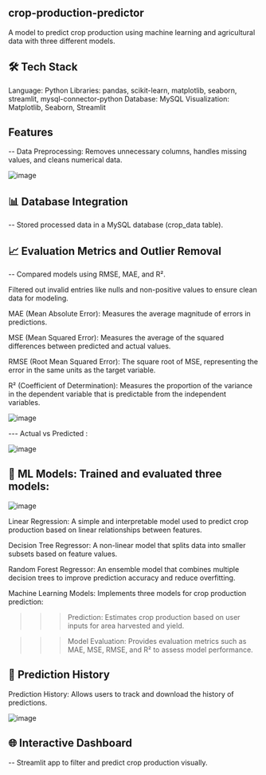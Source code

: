 ## crop-production-predictor
A model to predict crop production using machine learning and agricultural data with three different models.

## 🛠️ Tech Stack
Language: Python
Libraries: pandas, scikit-learn, matplotlib, seaborn, streamlit, mysql-connector-python
Database: MySQL
Visualization: Matplotlib, Seaborn, Streamlit

## Features
-- Data Preprocessing: Removes unnecessary columns, handles missing values, and cleans numerical data.

 ![image](https://github.com/user-attachments/assets/77c43522-ea76-4118-baf6-4096f0b53f63)

## 📊 Database Integration

-- Stored processed data in a MySQL database (crop_data table).

## 📈 Evaluation Metrics and Outlier Removal 

-- Compared models using RMSE, MAE, and R².

Filtered out invalid entries like nulls and non-positive values to ensure clean data for modeling.

MAE (Mean Absolute Error): Measures the average magnitude of errors in predictions.

MSE (Mean Squared Error): Measures the average of the squared differences between predicted and actual values.

RMSE (Root Mean Squared Error): The square root of MSE, representing the error in the same units as the target variable.

R² (Coefficient of Determination): Measures the proportion of the variance in the dependent variable that is predictable from the independent variables.

![image](https://github.com/user-attachments/assets/d9e176f0-2fd3-44b7-8e84-44bbf548529d)

--- Actual vs Predicted :

![image](https://github.com/user-attachments/assets/4d02d15b-0a98-4dd0-923a-c277f1facf9f)

## 🤖 ML Models: Trained and evaluated three models:

![image](https://github.com/user-attachments/assets/08b32746-121c-4932-8294-b81360fc9138)

Linear Regression: A simple and interpretable model used to predict crop production based on linear relationships between features.

Decision Tree Regressor: A non-linear model that splits data into smaller subsets based on feature values.

Random Forest Regressor: An ensemble model that combines multiple decision trees to improve prediction accuracy and reduce overfitting.

Machine Learning Models: Implements three models for crop production prediction:

>>> Prediction: Estimates crop production based on user inputs for area harvested and yield.

>>> Model Evaluation: Provides evaluation metrics such as MAE, MSE, RMSE, and R² to assess model performance.

## 📄 Prediction History 

Prediction History: Allows users to track and download the history of predictions.

![image](https://github.com/user-attachments/assets/aa8555d6-ede2-44f8-9381-e8144d33b836)


## 🌐 Interactive Dashboard

-- Streamlit app to filter and predict crop production visually.

